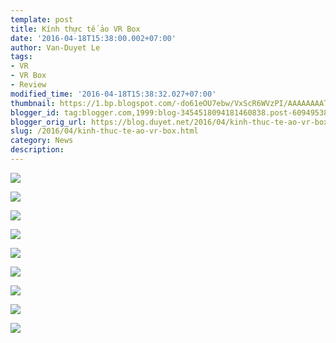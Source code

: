 ```yaml
---
template: post
title: Kính thực tế ảo VR Box
date: '2016-04-18T15:38:00.002+07:00'
author: Van-Duyet Le
tags:
- VR
- VR Box
- Review
modified_time: '2016-04-18T15:38:32.027+07:00'
thumbnail: https://1.bp.blogspot.com/-do61eOU7ebw/VxScR6WVzPI/AAAAAAAATjs/lFe7ecOcRv0Wk3Q25SVzle8allDvqS5LwCKgB/s1600/IMG_20160418_144625_HDR.jpg
blogger_id: tag:blogger.com,1999:blog-3454518094181460838.post-6094953885672266679
blogger_orig_url: https://blog.duyet.net/2016/04/kinh-thuc-te-ao-vr-box.html
slug: /2016/04/kinh-thuc-te-ao-vr-box.html
category: News
description: 
---
```


[![](https://1.bp.blogspot.com/-do61eOU7ebw/VxScR6WVzPI/AAAAAAAATjs/lFe7ecOcRv0Wk3Q25SVzle8allDvqS5LwCKgB/s640/IMG_20160418_144625_HDR.jpg)](https://1.bp.blogspot.com/-do61eOU7ebw/VxScR6WVzPI/AAAAAAAATjs/lFe7ecOcRv0Wk3Q25SVzle8allDvqS5LwCKgB/s1600/IMG_20160418_144625_HDR.jpg)

[![](https://1.bp.blogspot.com/-WTZP0CiVGsw/VxScR1GNjmI/AAAAAAAATjs/TjdmCHcr9BIG0f768BaVFjwpWt_FgAoQACKgB/s640/IMG_20160418_144647_HDR.jpg)](https://1.bp.blogspot.com/-WTZP0CiVGsw/VxScR1GNjmI/AAAAAAAATjs/TjdmCHcr9BIG0f768BaVFjwpWt_FgAoQACKgB/s1600/IMG_20160418_144647_HDR.jpg)

[![](https://1.bp.blogspot.com/----J3vrnRBE/VxScRxGzfPI/AAAAAAAATjs/0YrHFUMJcwozAeO9nG35amrbF49c13xogCKgB/s640/IMG_20160418_144618_HDR.jpg)](https://1.bp.blogspot.com/----J3vrnRBE/VxScRxGzfPI/AAAAAAAATjs/0YrHFUMJcwozAeO9nG35amrbF49c13xogCKgB/s1600/IMG_20160418_144618_HDR.jpg)

[![](https://3.bp.blogspot.com/-iO6ioJG96WY/VxScR3ojwFI/AAAAAAAATjs/EPUYl3oxpZwdIMZSHNCUOXahdXlzw7ypwCKgB/s640/IMG_20160418_144534_HDR.jpg)](https://3.bp.blogspot.com/-iO6ioJG96WY/VxScR3ojwFI/AAAAAAAATjs/EPUYl3oxpZwdIMZSHNCUOXahdXlzw7ypwCKgB/s1600/IMG_20160418_144534_HDR.jpg)

[![](https://3.bp.blogspot.com/-tAMGTa37piY/VxScR3k3w6I/AAAAAAAATjs/_kYmxxvDfIEThZPRx8BUh_de5BdPhN8XACKgB/s640/IMG_20160418_144456_HDR.jpg)](https://3.bp.blogspot.com/-tAMGTa37piY/VxScR3k3w6I/AAAAAAAATjs/_kYmxxvDfIEThZPRx8BUh_de5BdPhN8XACKgB/s1600/IMG_20160418_144456_HDR.jpg)

[![](https://2.bp.blogspot.com/-DKHYYEQuGy0/VxScR9Q8-wI/AAAAAAAATjs/3M2Q-q36wm0aUB0tBk5gRDAHF-7RgBvQQCKgB/s640/IMG_20160418_144440_HDR.jpg)](https://2.bp.blogspot.com/-DKHYYEQuGy0/VxScR9Q8-wI/AAAAAAAATjs/3M2Q-q36wm0aUB0tBk5gRDAHF-7RgBvQQCKgB/s1600/IMG_20160418_144440_HDR.jpg)

[![](https://2.bp.blogspot.com/-GTNwN5af318/VxScR4K2xuI/AAAAAAAATjs/LULAfChWUJsbfp7Dv2R1AR_EtsrDV8WdACKgB/s640/IMG_20160418_144450_HDR.jpg)](https://2.bp.blogspot.com/-GTNwN5af318/VxScR4K2xuI/AAAAAAAATjs/LULAfChWUJsbfp7Dv2R1AR_EtsrDV8WdACKgB/s1600/IMG_20160418_144450_HDR.jpg)

[![](https://3.bp.blogspot.com/-ZhzJLr3LKi4/VxScR-X8WhI/AAAAAAAATjs/r8UGrMskeMEoMDZ_Ij-N7Of9zgQP3hBSQCKgB/s640/IMG_20160418_144527_HDR.jpg)](https://3.bp.blogspot.com/-ZhzJLr3LKi4/VxScR-X8WhI/AAAAAAAATjs/r8UGrMskeMEoMDZ_Ij-N7Of9zgQP3hBSQCKgB/s1600/IMG_20160418_144527_HDR.jpg)

[![](https://2.bp.blogspot.com/-15zXSM86u6U/VxSc7r92ohI/AAAAAAAATj0/1VkDwZABE1UyGfFDcvxUj6yraxLoFNZtgCKgB/s640/Screenshot_2016-04-18-14-43-00_com.google.android.youtube.png)](https://2.bp.blogspot.com/-15zXSM86u6U/VxSc7r92ohI/AAAAAAAATj0/1VkDwZABE1UyGfFDcvxUj6yraxLoFNZtgCKgB/s1600/Screenshot_2016-04-18-14-43-00_com.google.android.youtube.png)
